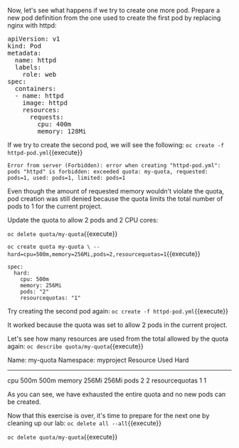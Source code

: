 
Now, let's see what happens if we try to create one more pod. Prepare a new pod definition from the one used to create the first pod by replacing nginx with httpd:


<pre class="file" data-filename="httpd-pod.yml" data-target="replace">
apiVersion: v1
kind: Pod
metadata:
  name: httpd
  labels:
    role: web
spec:
  containers:
  - name: httpd
    image: httpd
    resources:
      requests:
        cpu: 400m
        memory: 128Mi
</pre>

If we try to create the second pod, we will see the following:
`oc create -f httpd-pod.yml`{{execute}}

```
Error from server (Forbidden): error when creating "httpd-pod.yml": pods "httpd" is forbidden: exceeded quota: my-quota, requested: pods=1, used: pods=1, limited: pods=1
```

Even though the amount of requested memory wouldn't violate the quota, pod creation was still denied because the quota limits the total number of pods to 1 for the current project.


Update the quota to allow 2 pods and 2 CPU cores:

`oc delete quota/my-quota`{{execute}}

`oc create quota my-quota \
--hard=cpu=500m,memory=256Mi,pods=2,resourcequotas=1`{{execute}}


```
spec:
  hard:
    cpu: 500m
    memory: 256Mi
    pods: "2"
    resourcequotas: "1"
```

Try creating the second pod again:
`oc create -f httpd-pod.yml`{{execute}}


It worked because the quota was set to allow 2 pods in the current project.

Let's see how many resources are used from the total allowed by the quota again:
`oc describe quota/my-quota`{{execute}}

Name:            my-quota
Namespace:       myproject
Resource         Used    Hard
--------         ----    ----
cpu              500m    500m
memory           256Mi   256Mi
pods             2       2
resourcequotas   1       1

As you can see, we have exhausted the entire quota and no new pods can be created.

Now that this exercise is over, it's time to prepare for the next one by cleaning up our lab:
`oc delete all --all`{{execute}}

`oc delete quota/my-quota`{{execute}}
